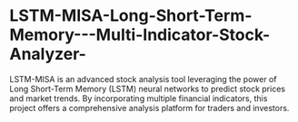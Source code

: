 # LSTM-MISA-Long-Short-Term-Memory---Multi-Indicator-Stock-Analyzer-
LSTM-MISA is an advanced stock analysis tool leveraging the power of Long Short-Term Memory (LSTM) neural networks to predict stock prices and market trends. By incorporating multiple financial indicators, this project offers a comprehensive analysis platform for traders and investors.

